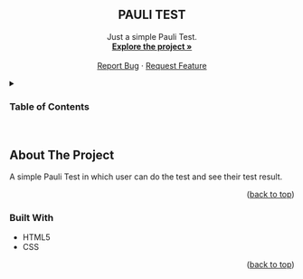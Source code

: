 <h2 align="center">PAULI TEST</h2>

  <p align="center">
    Just a simple Pauli Test.
    <br />
    <a href="https://github.com/AnthonyGunardi/Pauli-Test"><strong>Explore the project »</strong></a>
    <br />
    <br />
    <a href="https://github.com/AnthonyGunardi/Pauli-Test/issues">Report Bug</a>
    ·
    <a href="https://github.com/AnthonyGunardi/Pauli-Test/issues">Request Feature</a>
  </p>
</div>



<!-- TABLE OF CONTENTS -->
<details>
  <summary><h3>Table of Contents</h3></summary>
  <ol>
    <li>
      <a href="#about-the-project">About The Project</a>
      <ul>
        <li><a href="#built-with">Built With</a></li>
      </ul>
    </li>
  </ol>
</details>
<br>


## About The Project
A simple Pauli Test in which user can do the test and see their test result.

<p align="right">(<a href="#top">back to top</a>)</p>


### Built With

* HTML5
* CSS


<p align="right">(<a href="#top">back to top</a>)</p>

